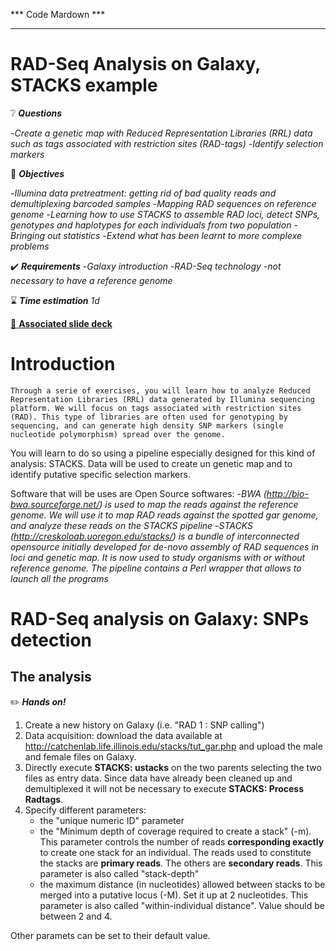 *** Code Mardown ***
*********************

RAD-Seq Analysis on Galaxy, STACKS example
=========================================

:grey_question: ***Questions***

-*Create a genetic map with Reduced Representation Libraries (RRL) data such as tags associated with restriction sites (RAD-tags)*
-*Identify selection markers* 

:dart: ***Objectives***

-*Illumina data pretreatment: getting rid of bad quality reads and demultiplexing barcoded samples*
-*Mapping RAD sequences on reference genome*
-*Learning how to use STACKS to assemble RAD loci, detect SNPs, genotypes and haplotypes for each individuals from two population*
-*Bringing out statistics* 
-*Extend what has been learnt to more complexe problems*


:heavy_check_mark: ***Requirements***
-*Galaxy introduction*
-*RAD-Seq technology*
-*not necessary to have a reference genome*

:hourglass: ***Time estimation*** *1d*

[:book: **Associated slide deck**](http://......html)


# Introduction

    Through a serie of exercises, you will learn how to analyze Reduced Representation Libraries (RRL) data generated by Illumina sequencing platform. We will focus on tags associated with restriction sites (RAD). This type of libraries are often used for genotyping by sequencing, and can generate high density SNP markers (single nucleotide polymorphism) spread over the genome.
You will learn to do so using a pipeline especially designed for this kind of analysis: STACKS.
Data will be used to create un genetic map and to identify putative specific selection markers.

Software that will be uses are Open Source softwares:
-*BWA (http://bio-bwa.sourceforge.net/) is used to map the reads against the reference genome. We will use it to map RAD reads against the spotted gar genome, and analyze these reads on the STACKS pipeline*
-*STACKS (http://creskoloab.uoregon.edu/stacks/) is a bundle of interconnected opensource initially developed for de-novo assembly of RAD sequences in loci and genetic map. It is now used to study organisms with or without reference genome. The pipeline contains a Perl wrapper that allows to launch all the programs* 


# RAD-Seq analysis on Galaxy: SNPs detection

## The analysis

:pencil2: ***Hands on!***

1. Create a new history on Galaxy (i.e. "RAD 1 : SNP calling")
2. Data acquisition: download the data available at <http://catchenlab.life.illinois.edu/stacks/tut_gar.php> and upload the male and female files on Galaxy.  
3. Directly execute **STACKS: ustacks** on the two parents selecting the two files as entry data. Since data have already been cleaned up and demultiplexed it will not be necessary to execute **STACKS: Process Radtags**.
4. Specify different parameters:
	* the "unique numeric ID" parameter
	* the "Minimum depth of coverage required to create a stack" (-m). This parameter controls the number of reads **corresponding exactly** to create one stack for an individual. The reads used to constitute the stacks are **primary reads**. The others are **secondary reads**. This parameter is also called "stack-depth" 
	* the maximum distance (in nucleotides) allowed between stacks to be merged into a putative locus (-M). Set it up at 2 nucleotides. This parameter is also called "within-individual distance". Value should be between 2 and 4.

Other paramets can be set to their default value.







  

